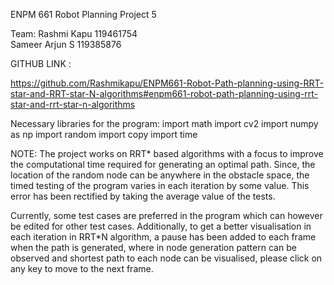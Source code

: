 ENPM 661 Robot Planning Project 5

Team:
Rashmi Kapu       119461754      
Sameer Arjun S    119385876      



GITHUB LINK :


https://github.com/Rashmikapu/ENPM661-Robot-Path-planning-using-RRT-star-and-RRT-star-N-algorithms#enpm661-robot-path-planning-using-rrt-star-and-rrt-star-n-algorithms


Necessary libraries for the program:
import math
import cv2 
import numpy as np
import random
import copy
import time

NOTE:
The project works on RRT* based algorithms with a focus to improve the computational time required for generating an optimal path.
Since, the location of the random node can be anywhere in the obstacle space, the timed testing of the program varies in each iteration by some value.
This error has been rectified by taking the average value of the tests.

Currently, some test cases are preferred in the program which can however be edited for other test cases.
Additionally, to get a better visualisation in each iteration in RRT*N algorithm, a pause has been added to each frame when the path is generated, where in node generation pattern can be observed and shortest path to each node can be visualised, please click on any key to move to the next frame.


